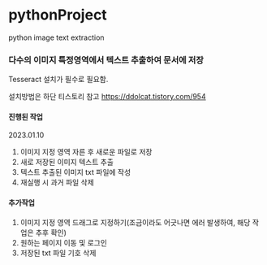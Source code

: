 # pythonProject
python image text extraction

### 다수의 이미지 특정영역에서 텍스트 추출하여 문서에 저장
Tesseract 설치가 필수로 필요함.

설치방법은 하단 티스토리 참고
https://ddolcat.tistory.com/954


#### 진행된 작업
2023.01.10
1. 이미지 지정 영역 자른 후 새로운 파일로 저장
2. 새로 저장된 이미지 텍스트 추출
3. 텍스트 추출된 이미지 txt 파일에 작성
4. 재실행 시 과거 파일 삭제

#### 추가작업
1. 이미지 지정 영역 드래그로 지정하기(조금이라도 어긋나면 에러 발생하여, 해당 작업은 추후 확인)
2. 원하는 페이지 이동 및 로그인 
3. 저장된 txt 파일 기호 삭제
